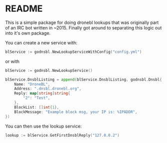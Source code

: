 # README

This is a simple package for doing dronebl lookups that was originally part of an IRC bot written in ~2015. Finally got around to separating this logic out into it's own package.

You can create a new service with:
```go
blService := godnsbl.NewLookupServiceWithConfig("config.yml")
```
or with
```go
blService := godnsbl.NewLookupService()

blService.DnsblListing = append(blService.DnsblListing, godnsbl.Dnsbl{
    Name: "DroneBL",
    Address: ".dnsbl.dronebl.org",
    Reply: map[string]string{
        "2": "Test",
    },
    BlockList: []int{1},
    BlockMessage: "Example block msg, your IP is: %IPADDR",
})
```

You can then use the lookup service:
```go
lookup := blService.GetFirstDnsblReply("127.0.0.2")
```